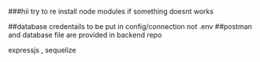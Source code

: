

###hii try to re install node modules if something doesnt works 

##database credentails to be put in config/connection      not .env
##postman and database file are provided in backend repo


expressjs , sequelize
